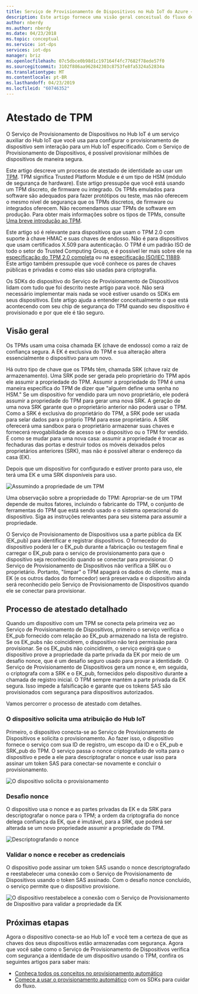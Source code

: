 ```yaml
---
title: Serviço de Provisionamento de Dispositivos no Hub IoT do Azure – Atestado de TPM
description: Este artigo fornece uma visão geral conceitual do fluxo de atestado de TPM usando o Serviço de Provisionamento de Dispositivos  IoT.
author: nberdy
ms.author: nberdy
ms.date: 04/23/2018
ms.topic: conceptual
ms.service: iot-dps
services: iot-dps
manager: briz
ms.openlocfilehash: 07c5dbce0b98d1c197164f4fc77682f78ede57f0
ms.sourcegitcommit: 3102f886aa962842303c8753fe8fa5324a52834a
ms.translationtype: MT
ms.contentlocale: pt-BR
ms.lasthandoff: 04/23/2019
ms.locfileid: "60746352"
---
```

# <a name="tpm-attestation"></a>Atestado de TPM

O Serviço de Provisionamento de Dispositivos no Hub IoT é um serviço auxiliar do Hub IoT que você usa para configurar o provisionamento de dispositivo sem interação para um Hub IoT especificado. Com o Serviço de Provisionamento de Dispositivos, é possível provisionar milhões de dispositivos de maneira segura.

Este artigo descreve um processo de atestado de identidade ao usar um [TPM](./concepts-device.md). TPM significa Trusted Platform Module e é um tipo de HSM (módulo de segurança de hardware). Este artigo pressupõe que você está usando um TPM discreto, de firmware ou integrado. Os TPMs emulados para software são adequados para fazer protótipos ou teste, mas não oferecem o mesmo nível de segurança que os TPMs discretos, de firmware ou integrados oferecem. Não recomendamos usar TPMs de software em produção. Para obter mais informações sobre os tipos de TPMs, consulte [Uma breve introdução ao TPM](https://trustedcomputinggroup.org/wp-content/uploads/TPM-2.0-A-Brief-Introduction.pdf).

Este artigo só é relevante para dispositivos que usam o TPM 2.0 com suporte à chave HMAC e suas chaves de endosso. Não é para dispositivos que usam certificados X.509 para autenticação. O TPM é um padrão ISO de todo o setor do Trusted Computing Group, e é possível ler mais sobre ele na [especificação do TPM 2.0 completa](https://trustedcomputinggroup.org/tpm-library-specification/) ou na [especificação ISO/IEC 11889](https://www.iso.org/standard/66510.html). Este artigo também pressupõe que você conhece os pares de chaves públicas e privadas e como elas são usadas para criptografia.

Os SDKs do dispositivo do Serviço de Provisionamento de Dispositivos lidam com tudo que foi descrito neste artigo para você. Não será necessário implementar mais nada se você estiver usando os SDKs em seus dispositivos. Este artigo ajuda a entender conceitualmente o que está acontecendo com seu chip de segurança do TPM quando seu dispositivo é provisionado e por que ele é tão seguro.

## <a name="overview"></a>Visão geral

Os TPMs usam uma coisa chamada EK (chave de endosso) como a raiz de confiança segura. A EK é exclusiva do TPM e sua alteração altera essencialmente o dispositivo para um novo.

Há outro tipo de chave que os TPMs têm, chamada SRK (chave raiz de armazenamento). Uma SRK pode ser gerada pelo proprietário do TPM após ele assumir a propriedade do TPM. Assumir a propriedade do TPM é uma maneira específica do TPM de dizer que "alguém define uma senha no HSM." Se um dispositivo for vendido para um novo proprietário, ele poderá assumir a propriedade do TPM para gerar uma nova SRK. A geração de uma nova SRK garante que o proprietário anterior não poderá usar o TPM. Como a SRK é exclusiva do proprietário do TPM, a SRK pode ser usada para selar dados para o próprio TPM para esse proprietário. A SRK oferecerá uma sandbox para o proprietário armazenar suas chaves e fornecerá revogabilidade de acesso se o dispositivo ou o TPM for vendido. É como se mudar para uma nova casa: assumir a propriedade é trocar as fechaduras das portas e destruir todos os móveis deixados pelos proprietários anteriores (SRK), mas não é possível alterar o endereço da casa (EK).

Depois que um dispositivo for configurado e estiver pronto para uso, ele terá uma EK e uma SRK disponíveis para uso.

![Assumindo a propriedade de um TPM](./media/concepts-tpm-attestation/tpm-ownership.png)

Uma observação sobre a propriedade do TPM: Apropriar-se de um TPM depende de muitos fatores, incluindo o fabricante do TPM, o conjunto de ferramentas do TPM que está sendo usado e o sistema operacional do dispositivo. Siga as instruções relevantes para seu sistema para assumir a propriedade.

O Serviço de Provisionamento de Dispositivos usa a parte pública da EK (EK_pub) para identificar e registrar dispositivos. O fornecedor do dispositivo poderá ler o EK_pub durante a fabricação ou testagem final e carregar o EK_pub para o serviço de provisionamento para que o dispositivo seja reconhecido quando se conectar para provisionar. O Serviço de Provisionamento de Dispositivos não verifica a SRK ou o proprietário. Portanto, "limpar" o TPM apagará os dados do cliente, mas a EK (e os outros dados do fornecedor) será preservada e o dispositivo ainda será reconhecido pelo Serviço de Provisionamento de Dispositivos quando ele se conectar para provisionar.

## <a name="detailed-attestation-process"></a>Processo de atestado detalhado

Quando um dispositivo com um TPM se conecta pela primeira vez ao Serviço de Provisionamento de Dispositivos, primeiro o serviço verifica o EK_pub fornecido com relação ao EK_pub armazenado na lista de registro. Se os EK_pubs não coincidirem, o dispositivo não terá permissão para provisionar. Se os EK_pubs não coincidirem, o serviço exigirá que o dispositivo prove a propriedade da parte privada da EK por meio de um desafio nonce, que é um desafio seguro usado para provar a identidade. O Serviço de Provisionamento de Dispositivos gera um nonce e, em seguida, o criptografa com a SRK e o EK_pub, fornecidos pelo dispositivo durante a chamada de registro inicial. O TPM sempre mantém a parte privada da EK segura. Isso impede a falsificação e garante que os tokens SAS são provisionados com segurança para dispositivos autorizados.

Vamos percorrer o processo de atestado com detalhes.

### <a name="device-requests-an-iot-hub-assignment"></a>O dispositivo solicita uma atribuição do Hub IoT

Primeiro, o dispositivo conecta-se ao Serviço de Provisionamento de Dispositivos e solicita o provisionamento. Ao fazer isso, o dispositivo fornece o serviço com sua ID de registro, um escopo da ID e o EK_pub e SRK_pub do TPM. O serviço passa o nonce criptografado de volta para o dispositivo e pede a ele para descriptografar o nonce e usar isso para assinar um token SAS para conectar-se novamente e concluir o provisionamento.

![O dispositivo solicita o provisionamento](./media/concepts-tpm-attestation/step-one-request-provisioning.png)

### <a name="nonce-challenge"></a>Desafio nonce

O dispositivo usa o nonce e as partes privadas da EK e da SRK para descriptografar o nonce para o TPM; a ordem da criptografia do nonce delega confiança da EK, que é imutável, para a SRK, que poderá ser alterada se um novo propriedade assumir a propriedade do TPM.

![Descriptografando o nonce](./media/concepts-tpm-attestation/step-two-nonce.png)

### <a name="validate-the-nonce-and-receive-credentials"></a>Validar o nonce e receber as credenciais

O dispositivo pode assinar um token SAS usando o nonce descriptografado e reestabelecer uma conexão com o Serviço de Provisionamento de Dispositivos usando o token SAS assinado. Com o desafio nonce concluído, o serviço permite que o dispositivo provisione.

![O dispositivo reestabelece a conexão com o Serviço de Provisionamento de Dispositivo para validar a propriedade da EK](./media/concepts-tpm-attestation/step-three-validation.png)

## <a name="next-steps"></a>Próximas etapas

Agora o dispositivo conecta-se ao Hub IoT e você tem a certeza de que as chaves dos seus dispositivos estão armazenadas com segurança. Agora que você sabe como o Serviço de Provisionamento de Dispositivos verifica com segurança a identidade de um dispositivo usando o TPM, confira os seguintes artigos para saber mais:

* [Conheça todos os conceitos no provisionamento automático](./concepts-auto-provisioning.md)
* [Comece a usar o provisionamento automático](./quick-setup-auto-provision.md) com os SDKs para cuidar do fluxo.
